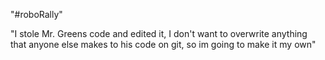 "#roboRally"

"I stole Mr. Greens code and edited it, I don't want to overwrite anything that anyone else makes to his code on git, so im going to make it my own"

